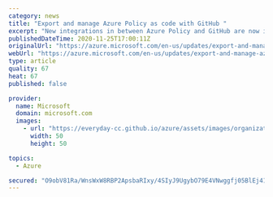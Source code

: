 ```yaml
---
category: news
title: "Export and manage Azure Policy as code with GitHub "
excerpt: "New integrations in between Azure Policy and GitHub are now in public preview."
publishedDateTime: 2020-11-25T17:00:11Z
originalUrl: "https://azure.microsoft.com/en-us/updates/export-and-manage-azure-policy-as-code-with-github/"
webUrl: "https://azure.microsoft.com/en-us/updates/export-and-manage-azure-policy-as-code-with-github/"
type: article
quality: 67
heat: 67
published: false

provider:
  name: Microsoft
  domain: microsoft.com
  images:
    - url: "https://everyday-cc.github.io/azure/assets/images/organizations/microsoft.com-50x50.jpg"
      width: 50
      height: 50

topics:
  - Azure

secured: "O9obV81Ra/WnsWxW8RBP2ApsbaRIxy/4SIyJ9UgybO79E4VNwggfj05BlEj41veXaWu6S2wlMT5wwZW008UfoCBpL+eLG1c66RRUPydhU1JR0fokL02omzlZSTt0Vr/khxM+5srppHnkXLRbxkt7+jXm4sOUO2MlkQPchsznp1L+JVRqtbTe4GiLWInMzdvjh5SW7NPCcB3lMt3Qep2m6YLkOyoMmBaL0dQuMW9dPvR0wKQgVgrppIQbzz1f+pFRhtcKyLfZ9yBUNJeLYVOoE4D0eKeY+eSBPUYKb/TmYzlhD1EM4Qe3SHkzku34dSaYUJ3rCyl71iMSSRoTMt5gnD2AzYjLRZ07Sj16oVY/tHM=;L1rH/WyajhHMij4R1ruAKg=="
---
```


